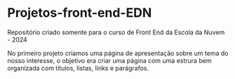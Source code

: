 # Projetos-front-end-EDN
Repositório criado somente para o curso de Front End da Escola da Nuvem - 2024

No primeiro projeto criamos uma página de apresentação sobre um tema do nosso interesse,
o objetivo era criar uma página com uma estrura bem organizada com títulos, listas, links e parágrafos. 